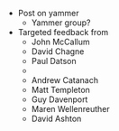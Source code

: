 - Post on yammer
  - Yammer group?
- Targeted feedback from
  * John McCallum
  - David Chagne
  - Paul Datson
  - 
  - Andrew Catanach
  - Matt Templeton
  - Guy Davenport
  - Maren Wellenreuther
  - David Ashton
